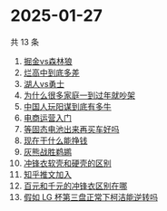 # 2025-01-27

共 13 条

<!-- BEGIN -->
<!-- 最后更新时间 Mon Jan 27 2025 21:19:54 GMT+0800 (China Standard Time) -->

1. [掘金vs森林狼](https://www.zhihu.com/search?q=%E6%8E%98%E9%87%91vs%E6%A3%AE%E6%9E%97%E7%8B%BC)
1. [烂高中到底多差](https://www.zhihu.com/search?q=%E7%83%82%E9%AB%98%E4%B8%AD%E5%88%B0%E5%BA%95%E5%A4%9A%E5%B7%AE)
1. [湖人vs勇士](https://www.zhihu.com/search?q=%E6%B9%96%E4%BA%BAvs%E5%8B%87%E5%A3%AB)
1. [为什么很多家庭一到过年就吵架](https://www.zhihu.com/search?q=%E4%B8%BA%E4%BB%80%E4%B9%88%E5%BE%88%E5%A4%9A%E5%AE%B6%E5%BA%AD%E4%B8%80%E5%88%B0%E8%BF%87%E5%B9%B4%E5%B0%B1%E5%90%B5%E6%9E%B6)
1. [中国人玩阳谋到底有多牛](https://www.zhihu.com/search?q=%E4%B8%AD%E5%9B%BD%E4%BA%BA%E7%8E%A9%E9%98%B3%E8%B0%8B%E5%88%B0%E5%BA%95%E6%9C%89%E5%A4%9A%E7%89%9B)
1. [电商运营入门](https://www.zhihu.com/search?q=%E7%94%B5%E5%95%86%E8%BF%90%E8%90%A5%E5%85%A5%E9%97%A8)
1. [等固态电池出来再买车好吗](https://www.zhihu.com/search?q=%E7%AD%89%E5%9B%BA%E6%80%81%E7%94%B5%E6%B1%A0%E5%87%BA%E6%9D%A5%E5%86%8D%E4%B9%B0%E8%BD%A6%E5%A5%BD%E5%90%97)
1. [现在干什么能挣钱](https://www.zhihu.com/search?q=%E7%8E%B0%E5%9C%A8%E5%B9%B2%E4%BB%80%E4%B9%88%E8%83%BD%E6%8C%A3%E9%92%B1)
1. [灰熊战胜鹈鹕](https://www.zhihu.com/search?q=%E7%81%B0%E7%86%8A%E6%88%98%E8%83%9C%E9%B9%88%E9%B9%95)
1. [冲锋衣软壳和硬壳的区别](https://www.zhihu.com/search?q=%E5%86%B2%E9%94%8B%E8%A1%A3%E8%BD%AF%E5%A3%B3%E5%92%8C%E7%A1%AC%E5%A3%B3%E7%9A%84%E5%8C%BA%E5%88%AB)
1. [知乎推文加入](https://www.zhihu.com/search?q=%E7%9F%A5%E4%B9%8E%E6%8E%A8%E6%96%87%E5%8A%A0%E5%85%A5)
1. [百元和千元的冲锋衣区别在哪](https://www.zhihu.com/search?q=%E7%99%BE%E5%85%83%E5%92%8C%E5%8D%83%E5%85%83%E7%9A%84%E5%86%B2%E9%94%8B%E8%A1%A3%E5%8C%BA%E5%88%AB%E5%9C%A8%E5%93%AA)
1. [假如 LG 杯第三盘正常下柯洁能逆转吗](https://www.zhihu.com/search?q=%E5%81%87%E5%A6%82%20LG%20%E6%9D%AF%E7%AC%AC%E4%B8%89%E7%9B%98%E6%AD%A3%E5%B8%B8%E4%B8%8B%E6%9F%AF%E6%B4%81%E8%83%BD%E9%80%86%E8%BD%AC%E5%90%97)

<!-- END -->
